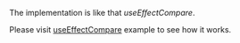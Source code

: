The implementation is like that _useEffectCompare_.

Please visit [useEffectCompare](#/hooks/lifecycle/useEffectCompare) example to see how it works.